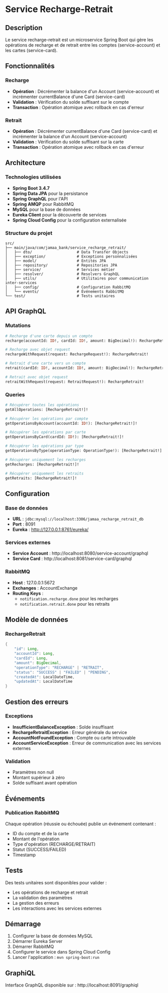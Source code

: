 # Service Recharge-Retrait

## Description
Le service recharge-retrait est un microservice Spring Boot qui gère les opérations de recharge et de retrait entre les comptes (service-account) et les cartes (service-card).

## Fonctionnalités

### Recharge
- **Opération** : Décrémenter la balance d'un Account (service-account) et incrémenter currentBalance d'une Card (service-card)
- **Validation** : Vérification du solde suffisant sur le compte
- **Transaction** : Opération atomique avec rollback en cas d'erreur

### Retrait
- **Opération** : Décrémenter currentBalance d'une Card (service-card) et incrémenter la balance d'un Account (service-account)
- **Validation** : Vérification du solde suffisant sur la carte
- **Transaction** : Opération atomique avec rollback en cas d'erreur

## Architecture

### Technologies utilisées
- **Spring Boot 3.4.7**
- **Spring Data JPA** pour la persistance
- **Spring GraphQL** pour l'API
- **Spring AMQP** pour RabbitMQ
- **MySQL** pour la base de données
- **Eureka Client** pour la découverte de services
- **Spring Cloud Config** pour la configuration externalisée

### Structure du projet
```
src/
├── main/java/com/jamaa_bank/service_recharge_retrait/
│   ├── dto/                    # Data Transfer Objects
│   ├── exception/              # Exceptions personnalisées
│   ├── model/                  # Entités JPA
│   ├── repository/             # Repositories JPA
│   ├── service/                # Services métier
│   ├── resolver/               # Resolvers GraphQL
│   ├── utils/                  # Utilitaires pour communication inter-services
│   ├── config/                 # Configuration RabbitMQ
│   └── events/                 # Événements RabbitMQ
└── test/                       # Tests unitaires
```

## API GraphQL

### Mutations
```graphql
# Recharge d'une carte depuis un compte
recharge(accountId: ID!, cardId: ID!, amount: BigDecimal!): RechargeRetrait!

# Recharge avec objet request
rechargeWithRequest(request: RechargeRequest!): RechargeRetrait!

# Retrait d'une carte vers un compte
retrait(cardId: ID!, accountId: ID!, amount: BigDecimal!): RechargeRetrait!

# Retrait avec objet request
retraitWithRequest(request: RetraitRequest!): RechargeRetrait!
```

### Queries
```graphql
# Récupérer toutes les opérations
getAllOperations: [RechargeRetrait!]!

# Récupérer les opérations par compte
getOperationsByAccount(accountId: ID!): [RechargeRetrait!]!

# Récupérer les opérations par carte
getOperationsByCard(cardId: ID!): [RechargeRetrait!]!

# Récupérer les opérations par type
getOperationsByType(operationType: OperationType!): [RechargeRetrait!]!

# Récupérer uniquement les recharges
getRecharges: [RechargeRetrait!]!

# Récupérer uniquement les retraits
getRetraits: [RechargeRetrait!]!
```

## Configuration

### Base de données
- **URL** : `jdbc:mysql://localhost:3306/jamaa_recharge_retrait_db`
- **Port** : 8091
- **Eureka** : http://127.0.0.1:8761/eureka/

### Services externes
- **Service Account** : http://localhost:8080/service-account/graphql
- **Service Card** : http://localhost:8081/service-card/graphql

### RabbitMQ
- **Host** : 127.0.0.1:5672
- **Exchanges** : AccountExchange
- **Routing Keys** :
  - `notification.recharge.done` pour les recharges
  - `notification.retrait.done` pour les retraits

## Modèle de données

### RechargeRetrait
```java
{
    "id": Long,
    "accountId": Long,
    "cardId": Long,
    "amount": BigDecimal,
    "operationType": "RECHARGE" | "RETRAIT",
    "status": "SUCCESS" | "FAILED" | "PENDING",
    "createdAt": LocalDateTime,
    "updatedAt": LocalDateTime
}
```

## Gestion des erreurs

### Exceptions
- **InsufficientBalanceException** : Solde insuffisant
- **RechargeRetraitException** : Erreur générale du service
- **AccountNotFoundException** : Compte ou carte introuvable
- **AccountServiceException** : Erreur de communication avec les services externes

### Validation
- Paramètres non null
- Montant supérieur à zéro
- Solde suffisant avant opération

## Événements

### Publication RabbitMQ
Chaque opération (réussie ou échouée) publie un événement contenant :
- ID du compte et de la carte
- Montant de l'opération
- Type d'opération (RECHARGE/RETRAIT)
- Statut (SUCCESS/FAILED)
- Timestamp

## Tests
Des tests unitaires sont disponibles pour valider :
- Les opérations de recharge et retrait
- La validation des paramètres
- La gestion des erreurs
- Les interactions avec les services externes

## Démarrage
1. Configurer la base de données MySQL
2. Démarrer Eureka Server
3. Démarrer RabbitMQ
4. Configurer le service dans Spring Cloud Config
5. Lancer l'application : `mvn spring-boot:run`

## GraphiQL
Interface GraphQL disponible sur : http://localhost:8091/graphiql
